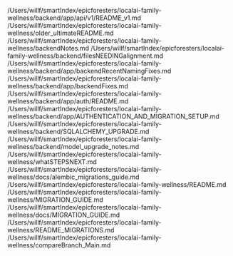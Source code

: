 /Users/willf/smartIndex/epicforesters/localai-family-wellness/backend/app/api/v1/README_v1.md
/Users/willf/smartIndex/epicforesters/localai-family-wellness/older_ultimateREADME.md
/Users/willf/smartIndex/epicforesters/localai-family-wellness/backendNotes.md
/Users/willf/smartIndex/epicforesters/localai-family-wellness/backend/filesNEEDINGalignment.md
/Users/willf/smartIndex/epicforesters/localai-family-wellness/backend/app/backendRecentNamingFixes.md
/Users/willf/smartIndex/epicforesters/localai-family-wellness/backend/app/backendFixes.md
/Users/willf/smartIndex/epicforesters/localai-family-wellness/backend/app/auth/README.md
/Users/willf/smartIndex/epicforesters/localai-family-wellness/backend/app/AUTHENTICATION_AND_MIGRATION_SETUP.md
/Users/willf/smartIndex/epicforesters/localai-family-wellness/backend/SQLALCHEMY_UPGRADE.md
/Users/willf/smartIndex/epicforesters/localai-family-wellness/backend/model_upgrade_notes.md
/Users/willf/smartIndex/epicforesters/localai-family-wellness/whatSTEPSNEXT.md
/Users/willf/smartIndex/epicforesters/localai-family-wellness/docs/alembic_migrations_guide.md
/Users/willf/smartIndex/epicforesters/localai-family-wellness/README.md
/Users/willf/smartIndex/epicforesters/localai-family-wellness/MIGRATION_GUIDE.md
/Users/willf/smartIndex/epicforesters/localai-family-wellness/docs/MIGRATION_GUIDE.md
/Users/willf/smartIndex/epicforesters/localai-family-wellness/README_MIGRATIONS.md
/Users/willf/smartIndex/epicforesters/localai-family-wellness/compareBranch_Main.md
